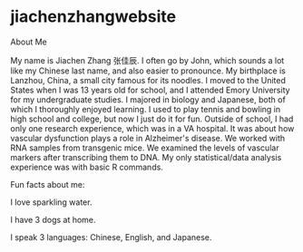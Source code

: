 # jiachenzhangwebsite
About Me

My name is Jiachen Zhang 张佳辰. I often go by John, which sounds a lot like my Chinese last name, and also easier to pronounce. My birthplace is Lanzhou, China, a small city famous for its noodles. I moved to the United States when I was 13 years old for school, and I attended Emory University for my undergraduate studies. I majored in biology and Japanese, both of which I thoroughly enjoyed learning. I used to play tennis and bowling in high school and college, but now I just do it for fun. Outside of school, I had only one research experience, which was in a VA hospital. It was about how vascular dysfunction plays a role in Alzheimer's disease. We worked with RNA samples from transgenic mice. We examined the levels of vascular markers after transcribing them to DNA. My only statistical/data analysis experience was with basic R commands.



Fun facts about me:

I love sparkling water.

I have 3 dogs at home.

I speak 3 languages: Chinese, English, and Japanese.
